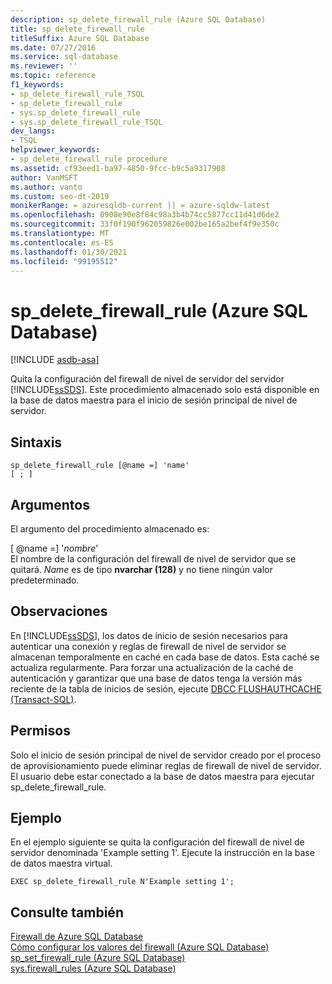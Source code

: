 ```yaml
---
description: sp_delete_firewall_rule (Azure SQL Database)
title: sp_delete_firewall_rule
titleSuffix: Azure SQL Database
ms.date: 07/27/2016
ms.service: sql-database
ms.reviewer: ''
ms.topic: reference
f1_keywords:
- sp_delete_firewall_rule_TSQL
- sp_delete_firewall_rule
- sys.sp_delete_firewall_rule
- sys.sp_delete_firewall_rule_TSQL
dev_langs:
- TSQL
helpviewer_keywords:
- sp_delete_firewall_rule procedure
ms.assetid: cf93eed1-ba97-4850-9fcc-b9c5a9317908
author: VanMSFT
ms.author: vanto
ms.custom: seo-dt-2019
monikerRange: = azuresqldb-current || = azure-sqldw-latest
ms.openlocfilehash: 0908e90e8f84c98a3b4b74cc5877cc11d41d6de2
ms.sourcegitcommit: 33f0f190f962059826e002be165a2bef4f9e350c
ms.translationtype: MT
ms.contentlocale: es-ES
ms.lasthandoff: 01/30/2021
ms.locfileid: "99195512"
---
```

# <a name="sp_delete_firewall_rule-azure-sql-database"></a>sp_delete_firewall_rule (Azure SQL Database)
[!INCLUDE [asdb-asa](../../includes/applies-to-version/asdb-asa.md)]

  Quita la configuración del firewall de nivel de servidor del servidor [!INCLUDE[ssSDS](../../includes/sssds-md.md)]. Este procedimiento almacenado solo está disponible en la base de datos maestra para el inicio de sesión principal de nivel de servidor.  

  
## <a name="syntax"></a>Sintaxis  
  
```  
sp_delete_firewall_rule [@name =] 'name' 
[ ; ] 
```  
  
## <a name="arguments"></a>Argumentos  
 El argumento del procedimiento almacenado es:  
  
 [ @name =] '*nombre*'  
 El nombre de la configuración del firewall de nivel de servidor que se quitará. *Name* es de tipo **nvarchar (128)** y no tiene ningún valor predeterminado.  
  
## <a name="remarks"></a>Observaciones  
 En [!INCLUDE[ssSDS](../../includes/sssds-md.md)], los datos de inicio de sesión necesarios para autenticar una conexión y reglas de firewall de nivel de servidor se almacenan temporalmente en caché en cada base de datos. Esta caché se actualiza regularmente. Para forzar una actualización de la caché de autenticación y garantizar que una base de datos tenga la versión más reciente de la tabla de inicios de sesión, ejecute [DBCC FLUSHAUTHCACHE &#40;Transact-SQL&#41;](../../t-sql/database-console-commands/dbcc-flushauthcache-transact-sql.md).  
  
## <a name="permissions"></a>Permisos  
 Solo el inicio de sesión principal de nivel de servidor creado por el proceso de aprovisionamiento puede eliminar reglas de firewall de nivel de servidor. El usuario debe estar conectado a la base de datos maestra para ejecutar sp_delete_firewall_rule.  
  
## <a name="example"></a>Ejemplo  
 En el ejemplo siguiente se quita la configuración del firewall de nivel de servidor denominada 'Example setting 1'. Ejecute la instrucción en la base de datos maestra virtual.  
  
```   
EXEC sp_delete_firewall_rule N'Example setting 1';   
```  
  
## <a name="see-also"></a>Consulte también  
 [Firewall de Azure SQL Database](/azure/azure-sql/database/firewall-configure)   
 [Cómo configurar los valores del firewall (Azure SQL Database)](/azure/azure-sql/database/firewall-configure)   
 [sp_set_firewall_rule &#40;Azure SQL Database&#41;](../../relational-databases/system-stored-procedures/sp-set-firewall-rule-azure-sql-database.md)   
 [sys.firewall_rules &#40;Azure SQL Database&#41;](../../relational-databases/system-catalog-views/sys-firewall-rules-azure-sql-database.md)  
  
